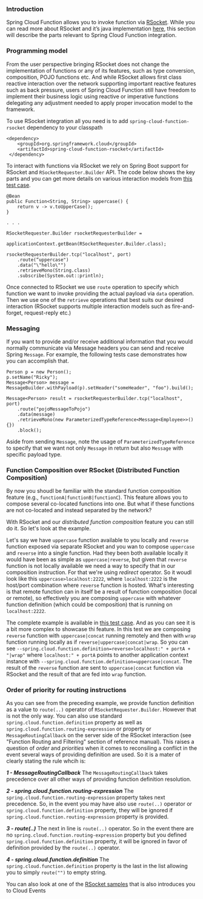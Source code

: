 ### Introduction 

Spring Cloud Function allows you to invoke function via [RSocket](https://rsocket.io/). While you can read more about RSocket and it’s java 
implementation [here](https://github.com/rsocket/rsocket-java), this section will describe the parts relevant to Spring Cloud Function integration.

### Programming model
From the user perspective bringing RSocket does not change the implementation of functions or any of its features, such as type conversion, 
composition, POJO functions etc.
And while RSocket allows first class reactive interaction over the network supporting important reactive features such as back pressure, 
users of Spring Cloud Function still have freedom to implement their business logic using reactive or imperative functions delegating any 
adjustment needed to apply proper invocation model to the framework.

To use RSocket integration all you need is to add `spring-cloud-function-rsocket` dependency to your classpath
```
<dependency>
	<groupId>org.springframework.cloud</groupId>
	<artifactId>spring-cloud-function-rsocket</artifactId>
 </dependency>
```

To interact with functions via RSocket we rely on Spring Boot support for RSocket and `RSocketRequester.Builder` API.
The code below shows the key parts and you can get more details on various interaction models 
from [this test case](https://github.com/spring-cloud/spring-cloud-function/blob/master/spring-cloud-function-rsocket/src/test/java/org/springframework/cloud/function/rsocket/RSocketAutoConfigurationTests.java).


```
@Bean
public Function<String, String> uppercase() {
	return v -> v.toUpperCase();
}

. . .

RSocketRequester.Builder rsocketRequesterBuilder =
				applicationContext.getBean(RSocketRequester.Builder.class);

rsocketRequesterBuilder.tcp("localhost", port)
	.route(“uppercase")
	.data("\"hello\"")
	.retrieveMono(String.class)
	.subscribe(System.out::println);
```

Once connected to RSocket we use `route` operation to specify which function we want to invoke providing the actual 
payload via `data` operation. Then we use one of the `retrieve` operations that best suits our desired interaction 
(RSocket supports multiple interaction models such as fire-and-forget, request-reply etc.)

### Messaging

If you want to provide and/or receive additional information that you would normally communicate via Message headers you can send and receive Spring `Message`.
For example, the following tests case demonstrates how you can accomplish that.
```
Person p = new Person();
p.setName("Ricky");
Message<Person> message = MessageBuilder.withPayload(p).setHeader("someHeader", "foo").build();

Message<Person> result = rsocketRequesterBuilder.tcp("localhost", port)
	.route("pojoMessageToPojo")
	.data(message)
	.retrieveMono(new ParameterizedTypeReference<Message<Employee>>() {})
	.block();
```
Aside from sending `Message`, note the usage of `ParameterizedTypeReference` to specify that we want not only `Message` in return but also `Message` with specific payload type. 

### Function Composition over RSocket (Distributed Function Composition)

By now you shoudl be familiar with the standard function composition feature (e.g., `functionA|functionB|functionC`). This feature allows you to compose several co-located functions into one. But what if these functions are not co-located and instead separated by the network?

With RSocket and our _distributed function composition_ feature you can still do it. So let's look at the example.

Let's say we have `uppercase` function available to you locally and `reverse` function exposed via separate RSocket and you wan to compose `uppercase` and `reverse` into a single function. Had they been both available locally it would have been as simple as `uppercase|reverse`, but given that `reverse` function is not locally available we need a way to specify that in our composition instruction. For that we're using _redirect_ operator. So it woudl look like this `uppercase>localhost:2222`, where `localhost:2222` is the host/port combination where `reverse` function is hosted. 
What's interesting is that remote function can in itself be a result of function composition (local or remote), so effectively you are composing `uppercase` with whatever function definition (which could be composition) that is running on `localhost:2222`. 

The complete example is available in [this test case](https://github.com/spring-cloud/spring-cloud-function/blob/0e3a27a392f5c69727d909db26c2ba6aa0344cfd/spring-cloud-function-rsocket/src/test/java/org/springframework/cloud/function/rsocket/RSocketAutoConfigurationTests.java#L371). And as you can see it is a bit more complex to showcase thi feature. In this test we are composing `reverse` function with `uppercase|concat` running remotely and then with `wrap` function running locally as if `reverse|uppercase|concat|wrap`.
So you can see `--spring.cloud.function.definition=reverse>localhost:" + portA + "|wrap"` where `localhost:" + portA` points to another application context instance with `--spring.cloud.function.definition=uppercase|concat`. The result of the `reverse` function are sent to `uppercase|concat` function via RSocket and the result of that are fed into `wrap` function.


### Order of priority for routing instructions

As you can see from the preceding example, we provide function definition as a value to `route(..)` operator of `RSocketRequester.Builder`.
However that is not the only way. You can also use standard `spring.cloud.function.definition` property as well as `spring.cloud.function.routing-expression` or property or `MessageRoutingCallback` on the server side of the RSocket interaction (see "Function Routing and Filtering" section of reference manual). 
This raises a question of _order_ and _priorities_ when it comes to reconsiling a conflict in the event several ways of providing definition are used. So it is a mater of clearly stating the rule whcih is:

***1 - MessageRoutingCallback***
The `MessageRoutingCallback` takes precedence over all other ways of providing function definition resolution.

***2 - spring.cloud.function.routing-expression***
The `spring.cloud.function.routing-expression` property takes next precedence. So, in the event you may have also use `route(..)` operator or `spring.cloud.function.definition` property, they will be ignored if `spring.cloud.function.routing-expression` property is provided.

***3 - route(..)***
The next in line is `route(..)` operator. So in the event there are no `spring.cloud.function.routing-expression` property but you defined `spring.cloud.function.definition` property, it will be ignored in favor of definition provided by the `route(..)` operator.

***4 - spring.cloud.function.definition***
The `spring.cloud.function.definition` property is the last in the list allowing you to simply `route("")` to empty string.



You can also look at one of the [RSocket samples](https://github.com/spring-cloud/spring-cloud-function/tree/master/spring-cloud-function-samples/function-sample-cloudevent-rsocket) that is also introduces you to Cloud Events 